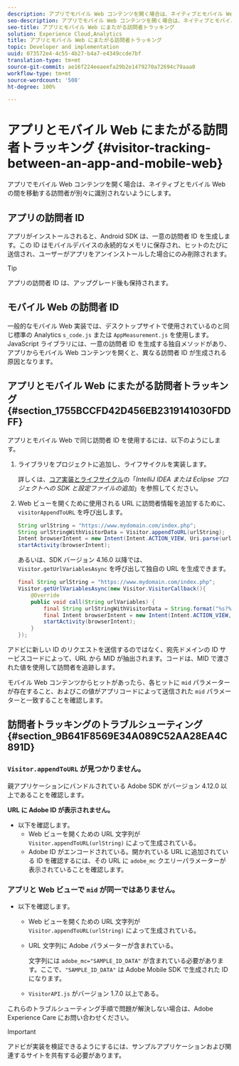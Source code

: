 ```yaml
---
description: アプリでモバイル Web コンテンツを開く場合は、ネイティブとモバイル Web の間を移動する訪問者が別々に識別されないようにします。
seo-description: アプリでモバイル Web コンテンツを開く場合は、ネイティブとモバイル Web の間を移動する訪問者が別々に識別されないようにします。
seo-title: アプリとモバイル Web にまたがる訪問者トラッキング
solution: Experience Cloud,Analytics
title: アプリとモバイル Web にまたがる訪問者トラッキング
topic: Developer and implementation
uuid: 073572e4-4c55-4b27-b4a7-e4349ccde7bf
translation-type: tm+mt
source-git-commit: ae16f224eeaeefa29b2e1479270a72694c79aaa0
workflow-type: tm+mt
source-wordcount: '508'
ht-degree: 100%

---
```



# アプリとモバイル Web にまたがる訪問者トラッキング {#visitor-tracking-between-an-app-and-mobile-web}

アプリでモバイル Web コンテンツを開く場合は、ネイティブとモバイル Web の間を移動する訪問者が別々に識別されないようにします。

## アプリの訪問者 ID

アプリがインストールされると、Android SDK は、一意の訪問者 ID を生成します。この ID はモバイルデバイスの永続的なメモリに保存され、ヒットのたびに送信され、ユーザーがアプリをアンインストールした場合にのみ削除されます。

>[!TIP]
>
>アプリの訪問者 ID は、アップグレード後も保持されます。

## モバイル Web の訪問者 ID

一般的なモバイル Web 実装では、デスクトップサイトで使用されているのと同じ標準の Analytics `s_code.js` または `AppMeasurement.js` を使用します。JavaScript ライブラリには、一意の訪問者 ID を生成する独自メソッドがあり、アプリからモバイル Web コンテンツを開くと、異なる訪問者 ID が生成される原因となります。

## アプリとモバイル Web にまたがる訪問者トラッキング {#section_1755BCCFD42D456EB2319141030FDDFF}

アプリとモバイル Web で同じ訪問者 ID を使用するには、以下のようにします。

1. ライブラリをプロジェクトに追加し、ライフサイクルを実装します。

   詳しくは、[コア実装とライフサイクル](/help/android/getting-started/dev-qs.md)の「*IntelliJ IDEA または Eclipse プロジェクトへの SDK と設定ファイルの追加*」を参照してください。

1. Web ビューを開くために使用される URL に訪問者情報を追加するために、`visitorAppendToURL` を呼び出します。

   ```java
   String urlString = "https://www.mydomain.com/index.php"; 
   String urlStringWithVisitorData = Visitor.appendToURL(urlString); 
   Intent browserIntent = new Intent(Intent.ACTION_VIEW, Uri.parse(urlStringWithVisitorData)); 
   startActivity(browserIntent);
   ```

   あるいは、SDK バージョン 4.16.0 以降では、`Visitor.getUrlVariablesAsync` を呼び出して独自の URL を生成できます。

   ```java
   final String urlString = "https://www.mydomain.com/index.php"; 
   Visitor.getUrlVariablesAsync(new Visitor.VisitorCallback(){ 
       @Override 
       public void call(String urlVariables) { 
           final String urlStringWithVisitorData = String.format("%s?%s", urlString, urlVariables); 
           final Intent browserIntent = new Intent(Intent.ACTION_VIEW, Uri.parse(urlStringWithVisitorData)); 
           startActivity(browserIntent); 
       } 
   });
   ```

アドビに新しい ID のリクエストを送信するのではなく、宛先ドメインの ID サービスコードによって、URL から MID が抽出されます。コードは、MID で渡された値を使用して訪問者を追跡します。

モバイル Web コンテンツからヒットがあったら、各ヒットに `mid` パラメーターが存在すること、およびこの値がアプリコードによって送信された `mid` パラメーターと一致することを確認します。

## 訪問者トラッキングのトラブルシューティング {#section_9B641F8569E34A089C52AA28EA4C891D}

### `Visitor.appendToURL` が見つかりません。

親アプリケーションにバンドルされている Adobe SDK がバージョン 4.12.0 以上であることを確認します。

**URL に Adobe ID が表示されません。**

* 以下を確認します。
   * Web ビューを開くための URL 文字列が `Visitor.appendToURL(urlString)` によって生成されている。
   * Adobe ID がエンコードされている。開かれている URL に追加されている ID を確認するには、その URL に `adobe_mc` クエリーパラメーターが表示されていることを確認します。

### アプリと Web ビューで `mid` が同一ではありません。

* 以下を確認します。

   * Web ビューを開くための URL 文字列が `Visitor.appendToURL(urlString)` によって生成されている。
   * URL 文字列に Adobe パラメーターが含まれている。

      文字列には `adobe_mc="SAMPLE_ID_DATA"` が含まれている必要があります。ここで、`"SAMPLE_ID_DATA"` は Adobe Mobile SDK で生成された ID になります。
   * `VisitorAPI.js` がバージョン 1.7.0 以上である。

これらのトラブルシューティング手順で問題が解決しない場合は、Adobe Experience Care にお問い合わせください。

>[!IMPORTANT]
>
>アドビが実装を検証できるようにするには、サンプルアプリケーションおよび関連するサイトを共有する必要があります。

